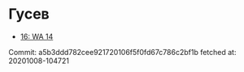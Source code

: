 # Гусев
- [16: WA 14](16.md)

Commit: a5b3ddd782cee921720106f5f0fd67c786c2bf1b
 fetched at: 20201008-104721
